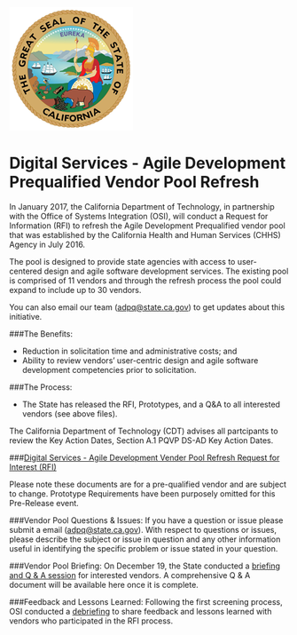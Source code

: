 ![The great Seal of the State of California](GreatSeal.png)
# Digital Services - Agile Development Prequalified Vendor Pool Refresh 

In January 2017, the California Department of Technology, in partnership with the Office of Systems Integration (OSI), will conduct a Request for Information (RFI) to refresh the Agile Development Prequalified vendor pool that was established by the California Health and Human Services (CHHS) Agency in July 2016. 

The pool is designed to provide state agencies with access to user-centered design and agile software development services. The existing pool is comprised of 11 vendors and through the refresh process the pool could expand to include up to 30 vendors.  

You can also email our team (adpq@state.ca.gov) to get updates about this initiative. 

###The Benefits:
* Reduction in solicitation time and administrative costs; and
* Ability to review vendors’ user-centric design and agile software development competencies prior to solicitation.

###The Process:
* The State has released the RFI, Prototypes, and a Q&A to all interested vendors (see above files). 

The California Department of Technology (CDT) advises all partcipants to review the Key Action Dates, Section A.1 PQVP DS-AD Key Action Dates.  

###[Digital Services - Agile Development Vender Pool Refresh Request for Interest (RFI)](https://github.com/CDTProcurement/adpq/blob/master/Pre-Release%20RFI%20CDT-ADPQ-0117%20-%20ADPQ%20Vendor%20Pool%20Refresh.pdf)

Please note these documents are for a pre-qualified vendor  and are subject to change. Prototype Requirements have been purposely omitted for this Pre-Release event. 
 
###Vendor Pool Questions & Issues:
If you have a question or issue please submit a email (adpq@state.ca.gov). With respect to questions or issues, please describe the subject or issue in question and any other information useful in identifying the specific problem or issue stated in your question.

###Vendor Pool Briefing:
On December 19, the State conducted a [briefing and Q & A session](https://attendee.gotowebinar.com/recording/8319859731309150465) for interested vendors. A comprehensive Q & A document will be available here once it is complete. 

###Feedback and Lessons Learned:
Following the first screening process, OSI conducted a [debriefing](https://www.youtube.com/watch?v=-m5uKC8mhKw&feature=youtu.be) to share feedback and lessons learned with vendors who participated in the RFI process.
